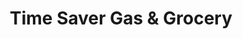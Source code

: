 ---
title: "Time Saver Gas & Grocery"
url: /houston/time-saver-gas-and-grocery/
shop: convenience
---